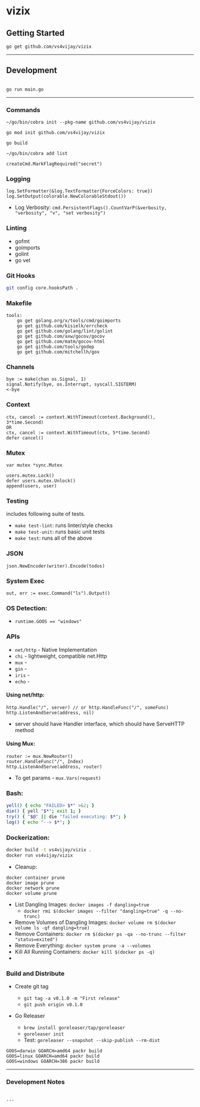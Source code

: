 # vizix

## Getting Started

```console
go get github.com/vs4vijay/vizix
```

---

## Development

```console

go run main.go

```

---

### Commands
```
~/go/bin/cobra init --pkg-name github.com/vs4vijay/vizix

go mod init github.com/vs4vijay/vizix

go build

~/go/bin/cobra add list

createCmd.MarkFlagRequired("secret")
```

### Logging
```
log.SetFormatter(&log.TextFormatter{ForceColors: true})
log.SetOutput(colorable.NewColorableStdout())
```
- Log Verbosity: `cmd.PersistentFlags().CountVarP(&verbosity, "verbosity", "v", "set verbosity")`


### Linting

- gofmt
- goimports
- golint
- go vet


### Git Hooks
```bash
git config core.hooksPath .
```

### Makefile
```
tools:
	go get golang.org/x/tools/cmd/goimports
	go get github.com/kisielk/errcheck
	go get github.com/golang/lint/golint
	go get github.com/axw/gocov/gocov
	go get github.com/matm/gocov-html
	go get github.com/tools/godep
	go get github.com/mitchellh/gox
```

### Channels
```golang
bye := make(chan os.Signal, 1)
signal.Notify(bye, os.Interrupt, syscall.SIGTERM)
<-bye
```

### Context
```golang
ctx, cancel := context.WithTimeout(context.Background(), 3*time.Second)
OR
ctx, cancel := context.WithTimeout(ctx, 5*time.Second)
defer cancel()
```

### Mutex
```golang
var mutex *sync.Mutex

users.mutex.Lock()
defer users.mutex.Unlock()
append(users, user)
```

### Testing
includes following suite of tests.
- `make test-lint`: runs linter/style checks
- `make test-unit`: runs basic unit tests
- `make test`: runs all of the above

### JSON
```golang
json.NewEncoder(writer).Encode(todos)
```

### System Exec
```golang
out, err := exec.Command("ls").Output()
```

### OS Detection:

- `runtime.GOOS == "windows"`


### APIs

- `net/http` - Native Implementation
- `chi` - lightweight, compatible net.Http
- `mux` - 
- `gin` - 
- `iris` -
- `echo` - 


#### Using net/http:

```golang
http.Handle("/", server) // or http.HandleFunc("/", someFunc)
http.ListenAndServe(address, nil)
```
- server should have Handler interface, which should have ServeHTTP method

#### Using Mux: 

```golang
router := mux.NewRouter()
router.HandleFunc("/", Index)
http.ListenAndServe(address, router)
```
- To get params - `mux.Vars(request)`

### Bash:
```bash
yell() { echo "FAILED> $*" >&2; }
die() { yell "$*"; exit 1; }
try() { "$@" || die "failed executing: $*"; }
log() { echo "--> $*"; }
```

### Dockerization:

```bash
docker build -t vs4vijay/vizix .
docker run vs4vijay/vizix
```

- Cleanup:
```console
docker container prune
docker image prune
docker network prune
docker volume prune
```

- List Dangling Images: `docker images -f dangling=true`
  - `docker rmi $(docker images --filter "dangling=true" -q --no-trunc)`
- Remove Volumes of Dangling Images: `docker volume rm $(docker volume ls -qf dangling=true)`
- Remove Containers: `docker rm $(docker ps -qa --no-trunc --filter "status=exited")`
- Remove Everything: `docker system prune -a --volumes`
- Kill All Running Containers: `docker kill $(docker ps -q)`
- 


### Build and Distribute

- Create git tag
  - `git tag -a v0.1.0 -m "First release"`
  - `git push origin v0.1.0`
  
- Go Releaser
  - `brew install goreleaser/tap/goreleaser`
  - `goreleaser init`
  - Test: `goreleaser --snapshot --skip-publish --rm-dist`

```console
GOOS=darwin GOARCH=amd64 packr build
GOOS=linux GOARCH=amd64 packr build
GOOS=windows GOARCH=386 packr build
```




---

### Development Notes

```

...

```